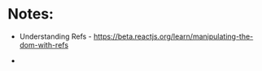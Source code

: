 # Notes:

- Understanding Refs -
  https://beta.reactjs.org/learn/manipulating-the-dom-with-refs

-
